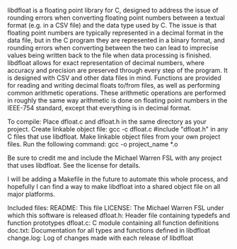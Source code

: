 libdfloat is a floating point library for C, designed to address the
issue of rounding errors when converting floating point numbers between
a textual format (e.g. in a CSV file) and the data type used by C. The
issue is that floating point numbers are typically represented in a
decimal format in the data file, but in the C program they are represented
in a binary format, and rounding errors when converting between the
two can lead to imprecise values being written back to the file when
data processing is finished. libdfloat allows for exact representation of
decimal numbers, where accuracy and precision are preserved through every
step of the program. It is designed with CSV and other data files
in mind.  Functions are provided for reading and writing decimal floats
to/from files, as well as performing common arithmetic operations. These
arithmetic operations are performed in roughly the same way arithmetic
is done on floating point numbers in the IEEE-754 standard, except that
everything is in decimal format.

To compile:
Place dfloat.c and dfloat.h in the same directory as your project.
Create linkable object file: gcc -c dfloat.c
#include "dfloat.h" in any C files that use libdfloat.
Make linkable object files from your own project files.
Run the following command: gcc -o project_name *.o

Be sure to credit me and include the Michael Warren FSL with any project
that uses libdfloat. See the license for details.

I will be adding a Makefile in the future to automate this whole process,
and hopefully I can find a way to make libdfloat into a shared object
file on all major platforms.


Included files:
README: This file
LICENSE: The Michael Warren FSL under which this software is released
dfloat.h: Header file containing typedefs and function prototypes
dfloat.c: C module containing all function definitions
doc.txt: Documentation for all types and functions defined in libdfloat
change.log: Log of changes made with each release of libdfloat

